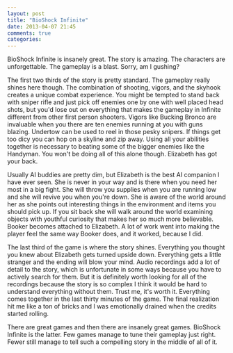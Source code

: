 ```yaml
---
layout: post
title: "BioShock Infinite"
date: 2013-04-07 21:45
comments: true
categories: 
---
```


BioShock Infinite is insanely great. The story is amazing. The characters are unforgettable. The gameplay is a blast. Sorry, am I gushing?

The first two thirds of the story is pretty standard. The gameplay really shines here though. The combination of shooting, vigors, and the skyhook creates a unique combat experience. You might be tempted to stand back with sniper rifle and just pick off enemies one by one with well placed head shots, but you'd lose out on everything that makes the gameplay in Infinite different from other first person shooters. Vigors like Bucking Bronco are invaluable when you there are ten enemies running at you with guns blazing. Undertow can be used to reel in those pesky snipers. If things get too dicy you can hop on a skyline and zip away. Using all your abilities together is necessary to beating some of the bigger enemies like the Handyman. You won't be doing all of this alone though. Elizabeth has got your back.

Usually AI buddies are pretty dim, but Elizabeth is the best AI companion I have ever seen. She is never in your way and is there when you need her most in a big fight. She will throw you supplies when you are running low and she will revive you when you're down. She is aware of the world around her as she points out interesting things in the environment and items you should pick up. If you sit back she will walk around the world examining objects with youthful curiosity that makes her so much more believable. Booker becomes attached to Elizabeth. A lot of work went into making the player feel the same way Booker does, and it worked, because I did.

The last third of the game is where the story shines. Everything you thought you knew about Elizabeth gets turned upside down. Everything gets a little stranger and the ending will blow your mind. Audio recordings add a lot of detail to the story, which is unfortunate in some ways because you have to actively search for them. But it is definitely worth looking for all of the recordings because the story is so complex I think it would be hard to understand everything without them. Trust me, it's worth it. Everything comes together in the last thirty minutes of the game. The final realization hit me like a ton of bricks and I was emotionally drained when the credits started rolling.

There are great games and then there are insanely great games. BioShock Infinite is the latter. Few games manage to tune their gameplay just right. Fewer still manage to tell such a compelling story in the middle of all of it.